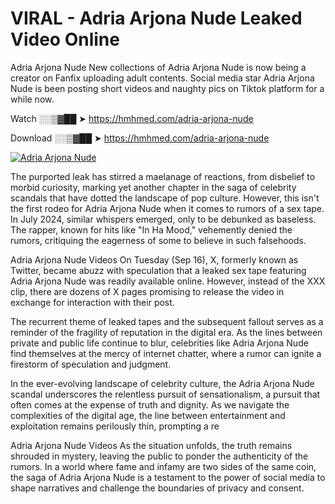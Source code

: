 # VIRAL - Adria Arjona Nude Leaked Video Online

Adria Arjona Nude New collections of Adria Arjona Nude is now being a creator on Fanfix uploading adult contents. Social media star Adria Arjona Nude is been posting short videos and naughty pics on Tiktok platform for a while now.

Watch ░░▒▓██ ➤ https://hmhmed.com/adria-arjona-nude

Download ░░▒▓██ ➤ https://hmhmed.com/adria-arjona-nude

[![Adria Arjona Nude](https://i.imgur.com/dJHk4Zq.gif)](https://hmhmed.com/adria-arjona-nude)

The purported leak has stirred a maelanage of reactions, from disbelief to morbid curiosity, marking yet another chapter in the saga of celebrity scandals that have dotted the landscape of pop culture. However, this isn't the first rodeo for Adria Arjona Nude when it comes to rumors of a sex tape. In July 2024, similar whispers emerged, only to be debunked as baseless. The rapper, known for hits like "In Ha Mood," vehemently denied the rumors, critiquing the eagerness of some to believe in such falsehoods.

Adria Arjona Nude Videos
On Tuesday (Sep 16), X, formerly known as Twitter, became abuzz with speculation that a leaked sex tape featuring Adria Arjona Nude was readily available online. However, instead of the XXX clip, there are dozens of X pages promising to release the video in exchange for interaction with their post.

The recurrent theme of leaked tapes and the subsequent fallout serves as a reminder of the fragility of reputation in the digital era. As the lines between private and public life continue to blur, celebrities like Adria Arjona Nude find themselves at the mercy of internet chatter, where a rumor can ignite a firestorm of speculation and judgment.

In the ever-evolving landscape of celebrity culture, the Adria Arjona Nude scandal underscores the relentless pursuit of sensationalism, a pursuit that often comes at the expense of truth and dignity. As we navigate the complexities of the digital age, the line between entertainment and exploitation remains perilously thin, prompting a re

Adria Arjona Nude Videos
As the situation unfolds, the truth remains shrouded in mystery, leaving the public to ponder the authenticity of the rumors. In a world where fame and infamy are two sides of the same coin, the saga of Adria Arjona Nude is a testament to the power of social media to shape narratives and challenge the boundaries of privacy and consent.